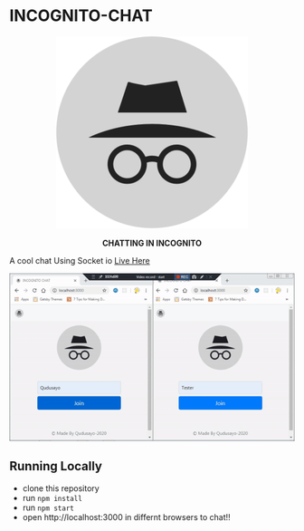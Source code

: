 # INCOGNITO-CHAT

<p align="center"><img src="public/assets/logo.png"></p>
<p align="center"><b>CHATTING IN INCOGNITO</b></p>

A cool chat Using Socket io [Live Here](https://incognitochatting.herokuapp.com/)

<p align="center"><img src="incognito-chat.gif"></p>

## Running Locally

+ clone this repository
+ run ```npm install```
+ run  ```npm start```
+ open http://localhost:3000 in differnt browsers to chat!!

